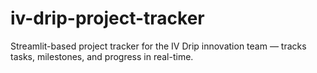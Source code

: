 # iv-drip-project-tracker
Streamlit-based project tracker for the IV Drip innovation team — tracks tasks, milestones, and progress in real-time.
